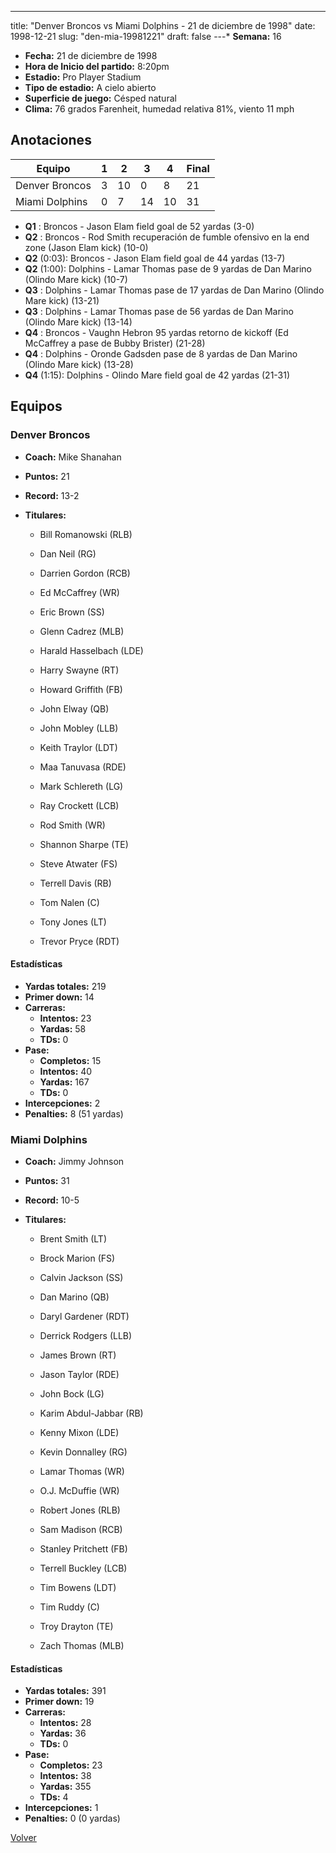 ---
title: "Denver Broncos vs Miami Dolphins - 21 de diciembre de 1998"
date: 1998-12-21
slug: "den-mia-19981221"
draft: false
---* **Semana:** 16
* **Fecha:** 21 de diciembre de 1998
* **Hora de Inicio del partido:** 8:20pm
* **Estadio:** Pro Player Stadium
* **Tipo de estadio:** A cielo abierto
* **Superficie de juego:** Césped natural
* **Clima:** 76 grados Farenheit, humedad relativa 81%, viento 11 mph




## Anotaciones
| Equipo | 1 | 2 | 3 | 4 | Final |
|--------|---|---|---|---|-------|
| Denver Broncos  | 3 | 10 | 0 | 8  | 21 |
| Miami Dolphins  | 0 | 7 | 14 | 10  | 31 |
* **Q1** : Broncos - Jason Elam field goal de 52 yardas (3-0)
* **Q2** : Broncos - Rod Smith recuperación de fumble ofensivo en la end zone (Jason Elam kick) (10-0)
* **Q2** (0:03): Broncos - Jason Elam field goal de 44 yardas (13-7)
* **Q2** (1:00): Dolphins - Lamar Thomas pase de 9 yardas de Dan Marino (Olindo Mare kick) (10-7)
* **Q3** : Dolphins - Lamar Thomas pase de 17 yardas de Dan Marino (Olindo Mare kick) (13-21)
* **Q3** : Dolphins - Lamar Thomas pase de 56 yardas de Dan Marino (Olindo Mare kick) (13-14)
* **Q4** : Broncos - Vaughn Hebron 95 yardas retorno de kickoff (Ed McCaffrey a pase de Bubby Brister) (21-28)
* **Q4** : Dolphins - Oronde Gadsden pase de 8 yardas de Dan Marino (Olindo Mare kick) (13-28)
* **Q4** (1:15): Dolphins - Olindo Mare field goal de 42 yardas (21-31)


## Equipos


### Denver Broncos
* **Coach:** Mike Shanahan
* **Puntos:** 21
* **Record:** 13-2
* **Titulares:** 

  * Bill Romanowski (RLB) 

  * Dan Neil (RG) 

  * Darrien Gordon (RCB) 

  * Ed McCaffrey (WR) 

  * Eric Brown (SS) 

  * Glenn Cadrez (MLB) 

  * Harald Hasselbach (LDE) 

  * Harry Swayne (RT) 

  * Howard Griffith (FB) 

  * John Elway (QB) 

  * John Mobley (LLB) 

  * Keith Traylor (LDT) 

  * Maa Tanuvasa (RDE) 

  * Mark Schlereth (LG) 

  * Ray Crockett (LCB) 

  * Rod Smith (WR) 

  * Shannon Sharpe (TE) 

  * Steve Atwater (FS) 

  * Terrell Davis (RB) 

  * Tom Nalen (C) 

  * Tony Jones (LT) 

  * Trevor Pryce (RDT) 

#### Estadísticas
* **Yardas totales:** 219
* **Primer down:** 14
* **Carreras:**
  * **Intentos:** 23
  * **Yardas:** 58
  * **TDs:** 0
* **Pase:**
  * **Completos:** 15
  * **Intentos:** 40
  * **Yardas:** 167
  * **TDs:** 0
* **Intercepciones:** 2
* **Penalties:** 8 (51 yardas)

### Miami Dolphins
* **Coach:** Jimmy Johnson
* **Puntos:** 31
* **Record:** 10-5
* **Titulares:** 

  * Brent Smith (LT) 

  * Brock Marion (FS) 

  * Calvin Jackson (SS) 

  * Dan Marino (QB) 

  * Daryl Gardener (RDT) 

  * Derrick Rodgers (LLB) 

  * James Brown (RT) 

  * Jason Taylor (RDE) 

  * John Bock (LG) 

  * Karim Abdul-Jabbar (RB) 

  * Kenny Mixon (LDE) 

  * Kevin Donnalley (RG) 

  * Lamar Thomas (WR) 

  * O.J. McDuffie (WR) 

  * Robert Jones (RLB) 

  * Sam Madison (RCB) 

  * Stanley Pritchett (FB) 

  * Terrell Buckley (LCB) 

  * Tim Bowens (LDT) 

  * Tim Ruddy (C) 

  * Troy Drayton (TE) 

  * Zach Thomas (MLB) 

#### Estadísticas
* **Yardas totales:** 391
* **Primer down:** 19
* **Carreras:**
  * **Intentos:** 28
  * **Yardas:** 36
  * **TDs:** 0
* **Pase:**
  * **Completos:** 23
  * **Intentos:** 38
  * **Yardas:** 355
  * **TDs:** 4
* **Intercepciones:** 1
* **Penalties:** 0 (0 yardas)


[Volver](/historia/1998)
